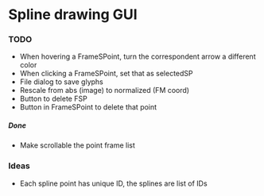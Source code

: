 # Spline drawing GUI

### TODO

* When hovering a FrameSPoint, turn the correspondent arrow a different color
* When clicking a FrameSPoint, set that as selectedSP
* File dialog to save glyphs
* Rescale from abs (image) to normalized (FM coord)
* Button to delete FSP
* Button in FrameSPoint to delete that point

##### Done

* Make scrollable the point frame list

### Ideas

* Each spline point has unique ID, the splines are list of IDs

